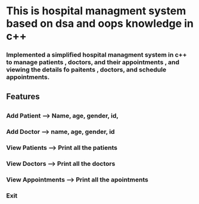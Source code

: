 <h1> This is hospital managment system based on dsa and oops knowledge in c++ </h1>


<h3>Implemented a simplified hospital managment system in c++ to manage patients , doctors, and their appointments , and viewing the details fo paitents , doctors, and schedule appointments.<h3>

<h2> Features   <h2>
<h3> Add Patient  --> Name, age, gender, id, <h3>
<h3> Add Doctor --> name, age, gender, id<h3>
<h3> View Patients  --> Print all the patients<h3>
<h3> View Doctors --> Print all the doctors <h3>
<h3> View Appointments --> Print all the apointments<h3>
<h3> Exit <h3>

